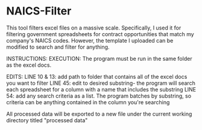 # NAICS-Filter
This tool filters excel files on a massive scale. Specifically, I used it for filtering government spreadsheets for contract opportunities that match my company's NAICS codes.
However, the template I uploaded can be modified to search and filter for anything. 

INSTRUCTIONS: 
EXECUTION: 
The program must be run in the same folder as the excel docs. 

EDITS: 
LINE 10 & 13: add path to folder that contains all of the excel docs you want to filter
LINE 45: edit to desired substring- the program will search each spreadsheet for a column with a name that includes the substring
LINE 54: add any search criteria as a list. The program batches by substring, so criteria can be anything contained in the column you're searching

All processed data will be exported to a new file under the current working directory titled "processed data"
